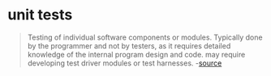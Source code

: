 # unit tests
> Testing of individual software components or modules. Typically done by the programmer and not by testers, as it requires detailed knowledge of the internal program design and code. may require developing test driver modules or test harnesses. -[source](http://www.softwaretestinghelp.com/types-of-software-testing/)
